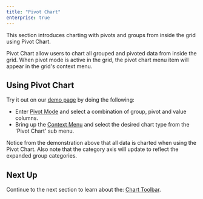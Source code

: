 ```yaml
---
title: "Pivot Chart"
enterprise: true
---
```


This section introduces charting with pivots and groups from inside the grid using Pivot Chart.

Pivot Chart allow users to chart all grouped and pivoted data from inside the grid. When pivot mode is active in the grid, the pivot chart menu item will appear in the grid's context menu.

## Using Pivot Chart

Try it out on our [demo page](/example.php) by doing the following:

- Enter [Pivot Mode](../pivoting/#pivot-mode) and select a combination of group, pivot and value columns.
- Bring up the [Context Menu](../context-menu/) and select the desired chart type from the 'Pivot Chart' sub menu.

<gif src="pivot-chart.gif"></gif>

Notice from the demonstration above that all data is charted when using the Pivot Chart. Also note that the category axis will update to reflect the expanded group categories.

## Next Up

Continue to the next section to learn about the: [Chart Toolbar](../integrated-charts-toolbar/).
